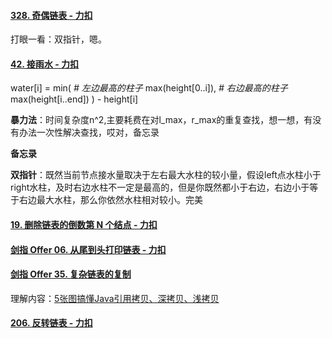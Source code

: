 #### [328. 奇偶链表 - 力扣](https://leetcode-cn.com/problems/odd-even-linked-list/)

打眼一看：双指针，嗯。

#### [42. 接雨水 - 力扣](https://leetcode-cn.com/problems/trapping-rain-water/)

water[i] = min(
        *# 左边最高的柱子*
        max(height[0..i]), 
        *# 右边最高的柱子*
        max(height[i..end]) 
      ) - height[i]

**暴力法**：时间复杂度n^2,主要耗费在对l_max，r_max的重复查找，想一想，有没有办法一次性解决查找，哎对，备忘录

**备忘录**

**双指针**：既然当前节点接水量取决于左右最大水柱的较小量，假设left点水柱小于right水柱，及时右边水柱不一定是最高的，但是你既然都小于右边，右边小于等于右边最大水柱，那么你依然水柱相对较小。完美

#### [19. 删除链表的倒数第 N 个结点 - 力扣](https://leetcode-cn.com/problems/remove-nth-node-from-end-of-list/)

#### [剑指 Offer 06. 从尾到头打印链表 - 力扣](https://leetcode-cn.com/problems/cong-wei-dao-tou-da-yin-lian-biao-lcof/)

#### [剑指 Offer 35. 复杂链表的复制 ](https://leetcode-cn.com/problems/fu-za-lian-biao-de-fu-zhi-lcof/)

理解内容：[5张图搞懂Java引用拷贝、深拷贝、浅拷贝 ](https://segmentfault.com/a/1190000038523408)

#### [206. 反转链表 - 力扣](https://leetcode-cn.com/problems/reverse-linked-list/)

